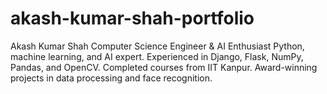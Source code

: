 # akash-kumar-shah-portfolio
Akash Kumar Shah Computer Science Engineer &amp; AI Enthusiast  Python, machine learning, and AI expert. Experienced in Django, Flask, NumPy, Pandas, and OpenCV. Completed courses from IIT Kanpur. Award-winning projects in data processing and face recognition.
